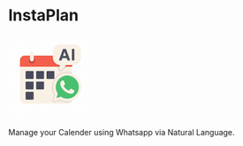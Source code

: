 # InstaPlan

<img src="static/icons/icon.png" alt="InstaPlan Icon" width="150"/>

Manage your Calender using Whatsapp via Natural Language.